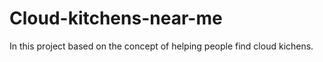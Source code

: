 # Cloud-kitchens-near-me
In this project based on the concept of helping people find cloud kichens. 
